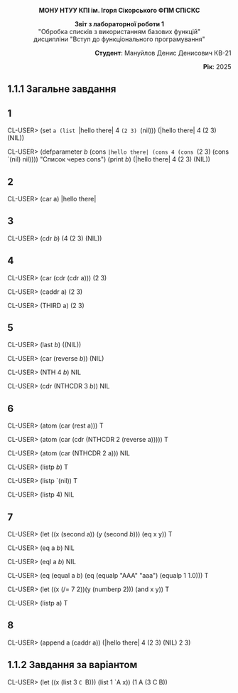 <p align="center"><b>МОНУ НТУУ КПІ ім. Ігоря Сікорського ФПМ СПіСКС</b></p>

<p align="center">
<b>Звіт з лабораторної роботи 1</b><br/>
"Обробка списків з використанням базових функцій"<br/>
дисципліни "Вступ до функціонального програмування"
</p>

<p align="right"><b>Студент</b>: Мануйлов Денис Денисович КВ-21</p>
<p align="right"><b>Рік</b>: 2025</p>

## 1.1.1 Загальне завдання
## 1
CL-USER> (set `a (list `|hello there| 4 `(2 3) `(nil)))
(|hello there| 4 (2 3) (NIL))

CL-USER> (defparameter *b* (cons `|hello there| (cons 4 (cons `(2 3) (cons `(nil) nil)))) "Список через cons")
(print *b*)
(|hello there| 4 (2 3) (NIL)) 

## 2
CL-USER> (car a)
|hello there|

## 3
CL-USER> (cdr *b*)
(4 (2 3) (NIL))

## 4
CL-USER> (car (cdr (cdr a)))
(2 3)

CL-USER> (caddr a)
(2 3)

CL-USER> (THIRD a)
(2 3)

## 5
CL-USER> (last *b*)
((NIL))

CL-USER> (car (reverse *b*))
(NIL)

CL-USER> (NTH 4 *b*)
NIL

CL-USER> (cdr (NTHCDR 3 *b*))
NIL

## 6
CL-USER> (atom (car (rest a)))
T

CL-USER> (atom (car (cdr (NTHCDR 2 (reverse a)))))
T

CL-USER> (atom (car (NTHCDR 2 a)))
NIL

CL-USER> (listp *b*)
T

CL-USER> (listp `(nil))
T

CL-USER> (listp 4)
NIL

## 7
CL-USER> (let ((x (second a)) (y (second *b*))) (eq x y)) 
T

CL-USER> (eq a *b*) 
NIL

CL-USER> (eql a *b*) 
NIL

CL-USER> (eq (equal a *b*) (eq (equalp "AAA" "aaa") (equalp 1 1.0)))
T

CL-USER> (let ((x (/= 7 2))(y (numberp 2))) (and x y))
T

CL-USER> (listp a)
T

## 8
CL-USER> (append a (caddr a)) 
(|hello there| 4 (2 3) (NIL) 2 3)


## 1.1.2 Завдання за варіантом
CL-USER> (let ((x (list 3 `C `B))) (list 1 `A x))
(1 A (3 C B))
